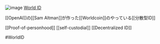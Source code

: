
![image](https://gyazo.com/1937d1600c897f2d6cbbccfe768d1140/thumb/1000)
[World ID](https://worldcoin.org/world-id)

[[OpenAI]]の[[Sam Altman]]が作った[[Worldcoin]]のやっている[[分散型ID]]

[[Proof-of-personhood]]
[[self-custodial]]
[[Decentralized ID]]

#WorldID
